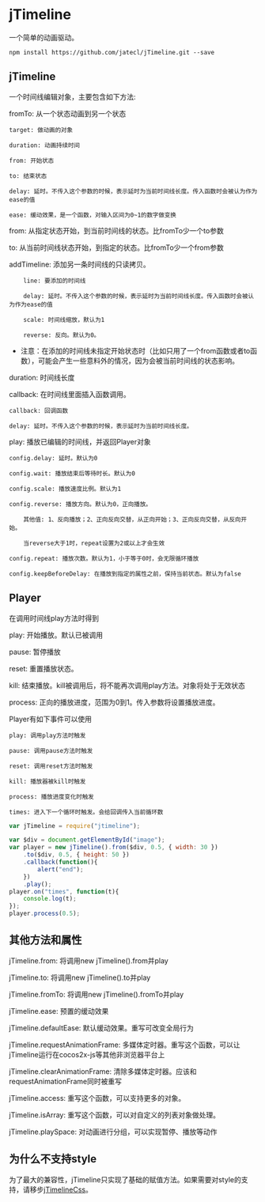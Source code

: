 # jTimeline
一个简单的动画驱动。
```
npm install https://github.com/jatecl/jTimeline.git --save
```

## jTimeline
一个时间线编辑对象，主要包含如下方法: 

fromTo: 从一个状态动画到另一个状态

	target: 做动画的对象

	duration: 动画持续时间

	from: 开始状态

	to: 结束状态

	delay: 延时。不传入这个参数的时候，表示延时为当前时间线长度。传入函数时会被认为作为ease的值

	ease: 缓动效果，是一个函数，对输入区间为0~1的数字做变换



from: 从指定状态开始，到当前时间线的状态。比fromTo少一个to参数



to: 从当前时间线状态开始，到指定的状态。比fromTo少一个from参数



addTimeline: 添加另一条时间线的只读拷贝。

		line: 要添加的时间线

		delay: 延时。不传入这个参数的时候，表示延时为当前时间线长度。传入函数时会被认为作为ease的值

		scale: 时间线缩放，默认为1

		reverse: 反向。默认为0。

* 注意：在添加的时间线未指定开始状态时（比如只用了一个from函数或者to函数），可能会产生一些意料外的情况，因为会被当前时间线的状态影响。



duration: 时间线长度



callback: 在时间线里面插入函数调用。
	
	callback: 回调函数

	delay: 延时。不传入这个参数的时候，表示延时为当前时间线长度。



play: 播放已编辑的时间线，并返回Player对象

	config.delay: 延时。默认为0

	config.wait: 播放结束后等待时长。默认为0

	config.scale: 播放速度比例。默认为1

	config.reverse: 播放方向。默认为0，正向播放。
	
		其他值: 1、反向播放；2、正向反向交替，从正向开始；3、正向反向交替，从反向开始。
		
		当reverse大于1时，repeat设置为2或以上才会生效

	config.repeat: 播放次数。默认为1，小于等于0时，会无限循环播放

	config.keepBeforeDelay: 在播放到指定的属性之前，保持当前状态。默认为false



## Player
在调用时间线play方法时得到

play: 开始播放。默认已被调用

pause: 暂停播放

reset: 重置播放状态。

kill: 结束播放。kill被调用后，将不能再次调用play方法。对象将处于无效状态

process: 正向的播放进度，范围为0到1。传入参数将设置播放进度。

Player有如下事件可以使用
	
	play: 调用play方法时触发

	pause: 调用pause方法时触发

	reset: 调用reset方法时触发

	kill: 播放器被kill时触发

	process: 播放进度变化时触发

	times: 进入下一个循环时触发。会给回调传入当前循环数


```javascript
var jTimeline = require("jtimeline");

var $div = document.getElementById("image");
var player = new jTimeline().from($div, 0.5, { width: 30 })
	.to($div, 0.5, { height: 50 })
	.callback(function(){
		alert("end");
	})
	.play();
player.on("times", function(t){
	console.log(t);
});
player.process(0.5);
```

## 其他方法和属性

jTimeline.from: 将调用new jTimeline().from并play

jTimeline.to: 将调用new jTimeline().to并play

jTimeline.fromTo: 将调用new jTimeline().fromTo并play

jTimeline.ease: 预置的缓动效果

jTimeline.defaultEase: 默认缓动效果。重写可改变全局行为

jTimeline.requestAnimationFrame: 多媒体定时器。重写这个函数，可以让jTimeline运行在cocos2x-js等其他非浏览器平台上

jTimeline.clearAnimationFrame: 清除多媒体定时器。应该和requestAnimationFrame同时被重写

jTimeline.access: 重写这个函数，可以支持更多的对象。

jTimeline.isArray: 重写这个函数，可以对自定义的列表对象做处理。

jTimeline.playSpace: 对动画进行分组，可以实现暂停、播放等动作

## 为什么不支持style
为了最大的兼容性，jTimeline只实现了基础的赋值方法。如果需要对style的支持，请移步[jTimelineCss](https://github.com/jatecl/jTimelineCss)。